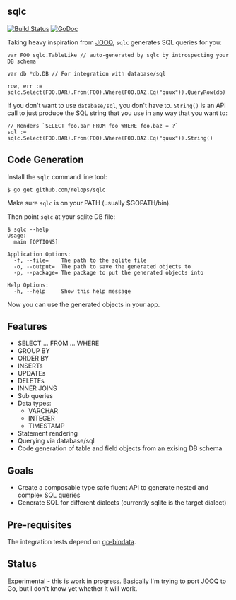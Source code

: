 sqlc
----

[![Build Status](https://travis-ci.org/relops/sqlc.png?branch=master)](https://travis-ci.org/relops/sqlc)
[![GoDoc](http://godoc.org/_?status.png)](http://godoc.org/github.com/relops/sqlc)

Taking heavy inspiration from [JOOQ][], `sqlc` generates SQL queries for you:
	
	var FOO sqlc.TableLike // auto-generated by sqlc by introspecting your DB schema
	
	var db *db.DB // For integration with database/sql

	row, err := sqlc.Select(FOO.BAR).From(FOO).Where(FOO.BAZ.Eq("quux")).QueryRow(db)

If you don't want to use `database/sql`, you don't have to. `String()` is an API call to just produce the SQL string that you use in any way that you want to:

	// Renders `SELECT foo.bar FROM foo WHERE foo.baz = ?`
	sql := sqlc.Select(FOO.BAR).From(FOO).Where(FOO.BAZ.Eq("quux")).String()

Code Generation
---------------

Install the `sqlc` command line tool:

	$ go get github.com/relops/sqlc

Make sure `sqlc` is on your PATH (usually $GOPATH/bin).

Then point `sqlc` at your sqlite DB file:

	$ sqlc --help
	Usage:
	  main [OPTIONS]

	Application Options:
	  -f, --file=    The path to the sqlite file
	  -o, --output=  The path to save the generated objects to
	  -p, --package= The package to put the generated objects into

	Help Options:
	  -h, --help     Show this help message

Now you can use the generated objects in your app.

Features
--------

* SELECT ... FROM ... WHERE
* GROUP BY
* ORDER BY
* INSERTs
* UPDATEs
* DELETEs
* INNER JOINS
* Sub queries
* Data types:
  * VARCHAR
  * INTEGER
  * TIMESTAMP
* Statement rendering
* Querying via database/sql
* Code generation of table and field objects from an exising DB schema

Goals
-----

* Create a composable type safe fluent API to generate nested and complex SQL queries
* Generate SQL for different dialects (currently sqlite is the target dialect)


Pre-requisites
--------------

The integration tests depend on [go-bindata](https://github.com/jteeuwen/go-bindata).

Status
------

Experimental - this is work in progress. Basically I'm trying to port [JOOQ][] to Go, but I don't know yet whether it will work.

[jooq]: http://jooq.org
